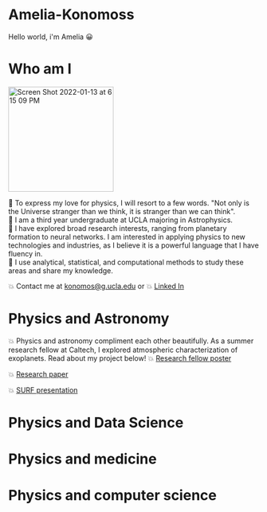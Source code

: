 # Amelia-Konomoss
Hello world, i'm Amelia
:grinning:
# Who am I

<img width="211" alt="Screen Shot 2022-01-13 at 6 15 09 PM" src="https://user-images.githubusercontent.com/66533374/149439941-509c92f2-68cd-4044-9673-98a78a8cb66d.png">


:dizzy: To express my love for physics, I will resort to a few words. "Not only is the Universe stranger than we think, it is stranger than we can think". <br />
:dizzy: I am a third year undergraduate at UCLA majoring in Astrophysics. <br />
:dizzy:  I have explored broad research interests, ranging from planetary formation to neural networks. I am interested in applying physics to new technologies and industries, as I believe it is a powerful language that I have fluency in. <br />
:dizzy:  I use analytical, statistical, and computational methods to study these areas and share my knowledge.  <br />

:boom: Contact me at konomos@g.ucla.edu or 
:boom: [Linked In](https://www.linkedin.com/in/amelia-konomos/)

# Physics and Astronomy

:boom: Physics and astronomy compliment each other beautifully. As a summer research fellow at Caltech, I explored atmospheric characterization of exoplanets. Read about my project below!
:boom: [Research fellow poster](https://github.com/akonomos/Amelia-Konomoss/files/7856561/RESEARCH_POSTER.pdf) <br />

:boom: [Research paper](https://github.com/akonomos/Amelia-Konomoss/files/7856583/final_report_SURF.pdf)

:boom: [SURF presentation](https://www.youtube.com/watch?v=WAnW8u--diQ)

# Physics and Data Science

# Physics and medicine

# Physics and computer science
